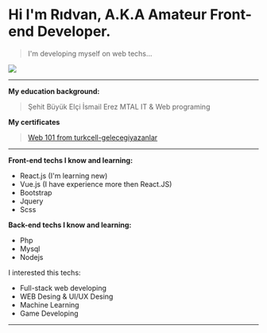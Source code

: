 # Hi I'm Rıdvan, A.K.A Amateur Front-end Developer.
> I'm developing myself on web techs...
 
<kbd>![](https://media1.giphy.com/media/nFFguNjdeotwc/giphy.gif?cid=ecf05e47l8xffyaa074cqmp4wh09mrmd30sih58631rk1bit&rid=giphy.gif&ct=g )</kbd>  


<hr>


**My education background:**     
> Şehit Büyük Elçi İsmail Erez MTAL IT & Web programing



**My certificates**  
> [Web 101 from turkcell-gelecegiyazanlar](https://gelecegiyazanlar.turkcell.com.tr/kisi/belge/ridvancalik/Web%20Programlama/101)

<hr>  

**Front-end techs I know and learning:**  
- React.js (I'm learning new)  
- Vue.js (I have experience more then React.JS)  
- Bootstrap  
- Jquery  
- Scss  


**Back-end techs I know and learning:**  
- Php  
- Mysql  
- Nodejs  




I interested this techs:  
- Full-stack web developing  
- WEB Desing & UI/UX Desing  
- Machine Learning  
- Game Developing  

<hr>  


